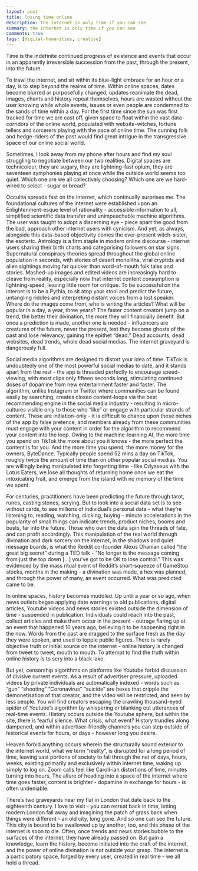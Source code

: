 ```yaml
---
layout: post
title: losing time online
description: the internet is only time if you can see
summary: the internet is only time if you can see
comments: true
tags: [digital-humanities, creative]
---
```


Time is the indefinite continued progress of existence and events that occur in an apparently irreversible succession from the past, through the present, into the future.

To trawl the internet, and sit within its blue-light embrace for an hour or a day, is to step beyond the realms of time. Within online spaces, dates become blurred or purposefully changed, updates reanimate the dead, images, chants and history repeat themselves, hours are wasted without the user knowing while whole events, issues or even people are condemned to the sands of time within a day. For the first time since the sun was first tracked for time we are cast off, given space to float within the vast data-corridors of the online world, populated with website-witches, fortune tellers and sorcerers playing with the pace of online time. The cunning folk and hedge-riders of the past would find great intrigue in the transgressive space of our online social world.

Sometimes, I look away from my phone after hours and find my soul struggling to negotiate between our two realities. Digital spaces are technicolour, they are sugary, they are lightning-fast opium, they are seventeen symphonies playing at once while the outside world seems too quiet. Which one are we all collectively choosing? Which one are we hard-wired to select - sugar or bread?

Occultia spreads fast on the internet, which continually surprises me. The foundational cultures of the internet were established upon an Enlightenment-esque level of rationality - accessible information to all, simplified scientific data transfer and unimpeachable machine algorithms. The user was taught to adopt a discerning eye - piece apart the good from the bad, approach other internet users with cynicism. And yet, as always, alongside this data-based objectivity comes the ever-present witch-sister, the esoteric. Astrology is a firm staple in modern online discourse - internet users sharing their birth charts and categorising followers on star signs. Supernatural conspiracy theories spread throughout the global online population in seconds, with stories of desert monoliths, viral cryptids and alien sightings moving far quicker than word-of-mouth folk tales and stories. Mashed-up images and edited videos are increasingly hard to cleave from reality, especially now that internet content consumption is lightning-speed, leaving little room for critique. To be successful on the internet is to be a Pythia, to sit atop your stool and predict the future, untangling riddles and interpreting distant voices from a lost speaker. Where do the images come from, who is writing the articles? What will be popular in a day, a year, three years? The faster content creators jump on a trend, the better their divination, the more they will financially benefit. But once a prediction is made, another one is needed - influencers are creatures of the future, never the present, lest they become ghosts of the past and lose relevancy, gaining the epithet “dead.” Dead accounts, dead websites, dead trends, whole dead social medias. The internet graveyard is dangerously full. 

Social media algorithms are designed to distort your idea of time. TikTok is undoubtedly one of the most powerful social medias to date, and it stands apart from the rest - the app is threaded perfectly to encourage speed-viewing, with most clips only fifteen seconds long, stimulating continued doses of dopamine from new entertainment faster and faster. The algorithm, unlike Instagram or Twitter where communities can be found easily by searching, creates closed content-loops via the best recommending engine in the social media industry - resulting in micro-cultures visible only to those who “like” or engage with particular strands of content. These are initiation-only - it is difficult to chance upon these niches of the app by false pretence, and members already from these communities must engage with your content in order for the algorithm to recommend your content into the loop. Owing to the machine-learning AI, the more time you spend on TikTok the more about you it knows - the more perfect the content is for you. And the more time you spend, the more money for the owners, ByteDance. Typically people spend 52 mins a day on TikTok, roughly twice the amount of time than on other popular social medias. You are willingly being manipulated into forgetting time - like Odysseus with the Lotus Eaters, we lose all thoughts of returning home once we eat the intoxicating fruit, and emerge from the island with no memory of the time we spent. 

For centuries, practitioners have been predicting the future through tarot, runes, casting stones, scrying. But to look into a social data set is to see without cards, to see millions of individual’s personal data - what they’re listening to, reading, watching, clicking, buying - minute accelerations in the popularity of small things can indicate trends, product niches, booms and busts, far into the future. Those who own the data spin the threads of fate, and can profit accordingly. This manipulation of the real world through divination and dark sorcery on the internet, in the shadows and quiet message boards, is what the Reddit co-founder Alexis Ohanian called “the great big secret” during a TED talk - “No longer is the message coming from just the top down […] you’ve got to be OK to lose control.” This was evidenced by the mass ritual event of Reddit’s short-squeeze of GameStop stocks, months in the making - a divination was made, a hex was planned, and through the power of many, an event occurred. What was predicted came to be. 

In online spaces, history becomes muddled. Up until a year or so ago, when news outlets began applying date warnings to old publications, digital articles, Youtube videos and news stories existed outside the dimension of time - suspended in publication. Individuals could reach into the past, collect articles and make them occur in the present - outrage flaring up at an event that happened 10 years ago, believing it to be happening right in the now. Words from the past are dragged to the surface fresh as the day they were spoken, and used to topple public figures. There is rarely objective truth or initial source on the internet - online history is changed from tweet to tweet, mouth to mouth. To attempt to find the truth within online history is to scry into a black lake.

But yet, censorship algorithms on platforms like Youtube forbid discussion of divisive current events. As a result of advertiser pressure, uploaded videos by private individuals are automatically indexed - words such as “gun” “shooting” “Coronavirus” “suicide” are hexes that cripple the demonetisation of that creator, and the video will be restricted, and seen by less people. You will find creators escaping the crawling thousand-eyed spider of Youtube’s algorithm by whispering or blanking out utterances of real-time events. History occurs outside the Youtube sphere, but within the site, there is fearful silence. What crisis, what event? History trundles along dampened, and within advertiser-friendly channels you can step outside of historical events for hours, or days - however long you desire. 

Heaven forbid anything occurs wherein the structurally sound exterior to the internet world, what we term “reality”, is disrupted for a long period of time, leaving vast portions of society to fall through the net of days, hours, weeks, existing primarily and exclusively within internet time, waking up simply to log on. Zoom calls feel like Caroll-ian distortions of time, minutes turning into hours. The allure of heading into a space of the internet where time goes faster, content is brighter - dopamine in exchange for hours - is often undeniable. 

There’s two graveyards near my flat in London that date back to the eighteenth century. I love to visit - you can retreat back in time, letting modern London fall away and imagining the patch of grass back when things were different - an old city, long gone. And so one can see the future. This city is bound to be swallowed up by another, too, and this phase of the internet is soon to die. Often, once trends and news stories bubble to the surfaces of the internet, they have already passed on. But gain a knowledge, learn the history, become initiated into the craft of the internet, and the power of online divination is not outside your grasp. The internet is a participatory space, forged by every user, created in real time - we all hold a thread. 

